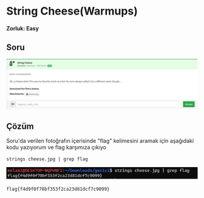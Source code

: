 # String Cheese(Warmups)
#### Zorluk: Easy

## Soru 
![Soru](https://github.com/K4lender/HuntressCTF23_WriteUps/blob/main/Warmups/String_cheese/string_chesee.png)

## Çözüm
Soru'da verilen fotoğrafın içerisinde "flag" kelimesini aramak için aşağıdaki kodu yazıyorum ve flag karşımıza çıkıyo 
```
strings cheese.jpg | grep flag
```
![](https://github.com/K4lender/HuntressCTF23_WriteUps/blob/main/Warmups/String_cheese/Screenshot_3.png)

```flag{f4d9f0f70bf353f2ca23d81dcf7c9099}```
